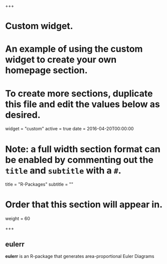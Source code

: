 +++
# Custom widget.
# An example of using the custom widget to create your own homepage section.
# To create more sections, duplicate this file and edit the values below as desired.
widget = "custom"
active = true
date = 2016-04-20T00:00:00

# Note: a full width section format can be enabled by commenting out the `title` and `subtitle` with a `#`.
title = "R-Packages"
subtitle = ""

# Order that this section will appear in.
weight = 60

+++

## eulerr

**eulerr** is an R-package that generates area-proportional Euler
Diagrams
